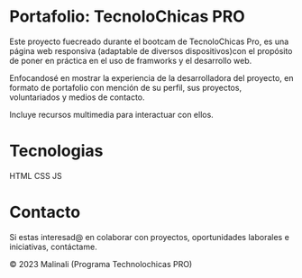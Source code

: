 # Portafolio: TecnoloChicas PRO

Este proyecto fuecreado durante el bootcam de TecnoloChicas Pro, es una página web responsiva (adaptable de diversos dispositivos)con el propósito de poner en práctica en el uso de framworks y el desarrollo web.

Enfocandosé en mostrar la experiencia de la desarrolladora del proyecto, en formato de portafolio con mención de su perfil, sus proyectos, voluntariados y medios de contacto.

Incluye recursos multimedia para interactuar con ellos.

# Tecnologias 
HTML
CSS
JS
# Contacto

Si estas interesad@ en colaborar con proyectos, oportunidades laborales e iniciativas, contáctame.

© 2023 Malinali (Programa Technolochicas PRO)